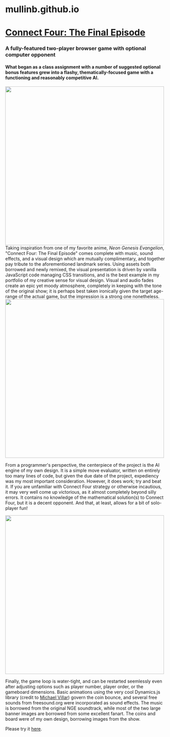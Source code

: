 # mullinb.github.io


<h1><a href="https://mullinb.github.io/connect4/">Connect Four: The Final Episode </a></h1>

<h3> A fully-featured two-player browser game with optional computer opponent </h3>

<h4>What began as a class assignment with a number of suggested optional bonus features grew into a flashy, thematically-focused game with a functioning and reasonably competitive AI.</h4>

<img src="https://s3.amazonaws.com/fluxlymoppings/pics/Ras8FHcgLndh-X5liWIwhXppgzCNgn9e.png" width="500">
<br>
Taking inspiration from one of my favorite anime, <i>Neon Genesis Evangelion</i>, "Connect Four: The Final Episode" comes complete with music, sound effects, and a visual design which are mutually complimentary, and together pay tribute to the aforementioned landmark series. Using assets both borrowed and newly remixed, the visual presentation is driven by vanilla JavaScript code managing CSS transitions, and is the best example in my portfolio of my creative sense for visual design. Visual and audio fades create an epic yet moody atmosphere, completely in keeping with the tone of the original show; it is perhaps best taken ironically given the target age-range of the actual game, but the impression is a strong one nonetheless.

<img src="https://s3.amazonaws.com/fluxlymoppings/pics/u1gOZyxVCgT3pvYHBbUiTAJND22W7OIU.png" width="500">
<br>

From a programmer's perspective, the centerpiece of the project is the AI engine of my own design. It is a simple move evaluator, written on entirely too many lines of code, but given the due date of the project, expediency was my most important consideration. However, it does work; try and beat it. If you are unfamiliar with Connect Four strategy or otherwise incautious, it may very well come up victorious, as it almost completely beyond silly errors. It contains no knowledge of the mathematical solution(s) to Connect Four, but it is a decent opponent. And that, at least, allows for a bit of solo-player fun!

<img src="https://s3.amazonaws.com/fluxlymoppings/pics/wHHJ2nfut2aNHwPCyJbQB0lt3zsSeHE7.png" width="500">
<br>

Finally, the game loop is water-tight, and can be restarted seemlessly even after adjusting options such as player number, player order, or the gameboard dimensions. Basic animations using the very cool Dynamics.js library (credit to <a href="http://www.michaelvillar.com/">Michael Villar</a>) govern the coin bounce, and several free sounds from freesound.org were incorporated as sound effects. The music is borrowed from the original NGE soundtrack, while most of the two large banner images are borrowed from some excellent fanart. The coins and board were of my own design, borrowing images from the show.

Please try it <a href="https://mullinb.github.io/connect4/">here</a>.





